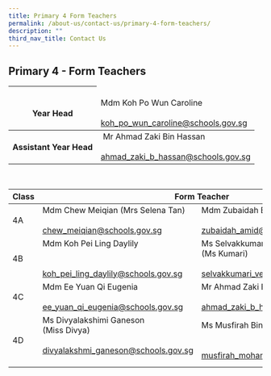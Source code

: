 ```yaml
---
title: Primary 4 Form Teachers
permalink: /about-us/contact-us/primary-4-form-teachers/
description: ""
third_nav_title: Contact Us
---
```

## **Primary 4 - Form Teachers**

<table>
<thead>
  <tr>
    <th><br>Year Head</th>
    <td><br>Mdm Koh Po Wun Caroline<br><br><a href="mailto:koh_po_wun_caroline@schools.gov.sg">koh_po_wun_caroline@schools.gov.sg</a></td>
  </tr>
</thead>
	<tbody>
  <tr>
    <th>  Assistant Year Head</th>
    <td>  Mr Ahmad Zaki Bin Hassan<br><br><a href="mailto:ahmad_zaki_b_hassan@schools.gov.sg">ahmad_zaki_b_hassan@schools.gov.sg</a> </td>
  </tr>
</tbody>
</table>
<br>

<table>
<thead>
  <tr>
    <th>Class</th>
    <th colspan="2">Form Teacher</th>
  </tr>
</thead>
<tbody>
  <tr>
    <td>4A</td>
    <td>Mdm Chew Meiqian (Mrs Selena Tan)<br><br><a href="mailto:chew_meiqian@schools.gov.sg" target="_blank" rel="noopener noreferrer">chew_meiqian@schools.gov.sg</a></td>
    <td>Mdm Zubaidah Binte Amid<br><br><a href="mailto:zubaidah_amid@schools.gov.sg">zubaidah_amid@schools.gov.sg</a><br></td>
  </tr>
  <tr>
    <td>4B</td>
    <td>Mdm Koh Pei Ling Daylily<br><br><br><a href="mailto:koh_pei_ling_daylily@schools.gov.sg" target="_blank" rel="noopener noreferrer">koh_pei_ling_daylily@schools.gov.sg</a><br></td>
    <td>Ms Selvakkumari d/o Veerasamy <br>(Ms Kumari)<br><br><a href="mailto:selvakkumari_veerasamy@schools.gov.sg" target="_blank" rel="noopener noreferrer">selvakkumari_veerasamy@schools.gov.sg</a><br></td>
  </tr>
  <tr>
    <td>4C</td>
    <td>Mdm Ee Yuan Qi Eugenia<br><br><a href="mailto:ee_yuan_qi_eugenia@schools.gov.sg" target="_blank" rel="noopener noreferrer">ee_yuan_qi_eugenia@schools.gov.sg</a></td>
    <td>Mr Ahmad Zaki Bin Hassan<br><br><a href="mailto:ahmad_zaki_b_hassan@schools.gov.sg">ahmad_zaki_b_hassan@schools.gov.sg</a><br></td>
  </tr>
  <tr>
    <td>4D</td>
    <td>Ms Divyalakshimi Ganeson <br>(Miss Divya)<br><br><a href="mailto:divyalakshmi_ganeson@schools.gov.sg" target="_blank" rel="noopener noreferrer">divyalakshmi_ganeson@schools.gov.sg</a><br><br></td>
    <td>Ms Musfirah Binte Mohamed<br><br><br><a href="mailto:musfirah_mohamed@schools.gov.sg" target="_blank" rel="noopener noreferrer">musfirah_mohamed@schools.gov.sg</a><br></td>
  </tr>
  <tr>
    
</tbody>
</table>